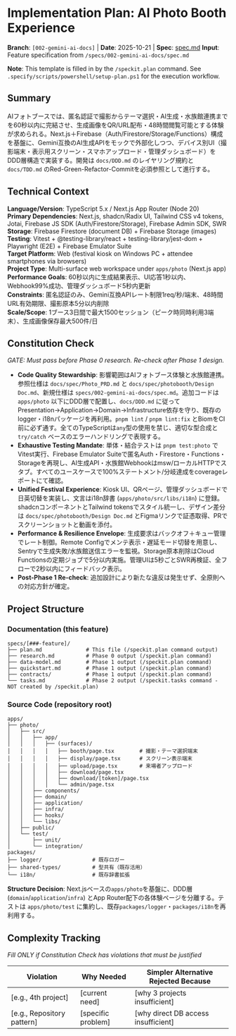 # Implementation Plan: AI Photo Booth Experience

**Branch**: `[002-gemini-ai-docs]` | **Date**: 2025-10-21 | **Spec**: [spec.md](./spec.md)
**Input**: Feature specification from `/specs/002-gemini-ai-docs/spec.md`

**Note**: This template is filled in by the `/speckit.plan` command. See `.specify/scripts/powershell/setup-plan.ps1` for the execution workflow.
## Summary

AIフォトブースでは、匿名認証で撮影からテーマ選択・AI生成・水族館連携までを60秒以内に完結させ、生成画像をQR/URL配布・48時間閲覧可能とする体験が求められる。Next.js＋Firebase（Auth/Firestore/Storage/Functions）構成を基盤に、Gemini互換のAI生成APIをモックで外部化しつつ、デバイス別UI（撮影端末・表示用スクリーン・スマホアップロード・管理ダッシュボード）をDDD層構造で実装する。開発は `docs/DDD.md` のレイヤリング規約と `docs/TDD.md` のRed-Green-Refactor-Commitを必須参照として進行する。

## Technical Context

**Language/Version**: TypeScript 5.x / Next.js App Router (Node 20)  
**Primary Dependencies**: Next.js, shadcn/Radix UI, Tailwind CSS v4 tokens, Jotai, Firebase JS SDK (Auth/Firestore/Storage), Firebase Admin SDK, SWR  
**Storage**: Firebase Firestore (document DB) + Firebase Storage (images)  
**Testing**: Vitest + @testing-library/react + testing-library/jest-dom + Playwright (E2E) + Firebase Emulator Suite  
**Target Platform**: Web (festival kiosk on Windows PC + attendee smartphones via browsers)  
**Project Type**: Multi-surface web workspace under `apps/photo` (Next.js app)  
**Performance Goals**: 60秒以内に生成結果表示、UI応答1秒以内、Webhook99%成功、管理ダッシュボード5秒内更新  
**Constraints**: 匿名認証のみ、Gemini互換APIレート制限1req/秒/端末、48時間URL有効期限、撮影原本5分以内削除  
**Scale/Scope**: 1ブース3日間で最大1500セッション（ピーク時同時利用3端末）、生成画像保存最大500件/日

## Constitution Check

*GATE: Must pass before Phase 0 research. Re-check after Phase 1 design.*

- **Code Quality Stewardship**: 影響範囲はAIフォトブース体験と水族館連携。参照仕様は `docs/spec/Photo_PRD.md` と `docs/spec/photobooth/Design Doc.md`、新規仕様は `specs/002-gemini-ai-docs/spec.md`。追加コードは `apps/photo` 以下にDDD層で配置し、`docs/DDD.md` に従ってPresentation→Application→Domain→Infrastructure依存を守り、既存のlogger・i18nパッケージを再利用。`pnpm lint` / `pnpm lint:fix` とBiomをCI前に必ず通す。全てのTypeScriptは`any`型の使用を禁じ、適切な型合成と `try/catch` ベースのエラーハンドリングで表現する。
- **Exhaustive Testing Mandate**: 単体・結合テストは `pnpm test:photo` でVitest実行、Firebase Emulator Suiteで匿名Auth・Firestore・Functions・Storageを再現し、AI生成API・水族館Webhookはmsw/ローカルHTTPでスタブ。すべてのユースケースで100%ステートメント/分岐達成をcoverageレポートにて確認。
- **Unified Festival Experience**: Kiosk UI、QRページ、管理ダッシュボードで日英切替を実装し、文言はi18n辞書 (`apps/photo/src/libs/i18n`) に登録。shadcnコンポーネントとTailwind tokensでスタイル統一し、デザイン差分は `docs/spec/photobooth/Design Doc.md` とFigmaリンクで証憑取得、PRでスクリーンショットと動画を添付。
- **Performance & Resilience Envelope**: 生成要求はバックオフ＋キュー管理でレート制御。Remote Configでメンテ表示・遅延モード切替を用意し、Sentryで生成失敗/水族館送信エラーを監視。Storage原本削除はCloud Functionsの定期ジョブで5分以内実施。管理UIは5秒ごとSWR再検証、全フローで2秒以内にフィードバック表示。
- **Post-Phase 1 Re-check**: 追加設計により新たな違反は発生せず、全原則への対応方針が確定。

## Project Structure

### Documentation (this feature)

```
specs/[###-feature]/
├── plan.md              # This file (/speckit.plan command output)
├── research.md          # Phase 0 output (/speckit.plan command)
├── data-model.md        # Phase 1 output (/speckit.plan command)
├── quickstart.md        # Phase 1 output (/speckit.plan command)
├── contracts/           # Phase 1 output (/speckit.plan command)
└── tasks.md             # Phase 2 output (/speckit.tasks command - NOT created by /speckit.plan)
```

### Source Code (repository root)
<!--
  ACTION REQUIRED: Replace the placeholder tree below with the concrete layout
  for this feature. Delete unused options and expand the chosen structure with
  real paths (e.g., apps/admin, packages/something). The delivered plan must
  not include Option labels.
-->

```
apps/
├── photo/
│   ├── src/
│   │   ├── app/
│   │   │   ├── (surfaces)/
│   │   │   │   ├── booth/page.tsx        # 撮影・テーマ選択端末
│   │   │   │   ├── display/page.tsx      # スクリーン表示端末
│   │   │   │   ├── upload/page.tsx       # 来場者アップロード
│   │   │   │   ├── download/page.tsx
│   │   │   │   ├── download/[token]/page.tsx
│   │   │   │   └── admin/page.tsx
│   │   ├── components/
│   │   ├── domain/
│   │   ├── application/
│   │   ├── infra/
│   │   ├── hooks/
│   │   └── libs/
│   ├── public/
│   └── test/
│       ├── unit/
│       └── integration/
packages/
├── logger/                # 既存ロガー
├── shared-types/          # 型共有（既存活用）
└── i18n/                  # 既存辞書拡張
```

**Structure Decision**: Next.jsベースの`apps/photo`を基盤に、DDD層 (`domain`/`application`/`infra`) とApp Router配下の各体験ページを分離する。テストは `apps/photo/test` に集約し、既存`packages/logger`・`packages/i18n`を再利用する。

## Complexity Tracking

*Fill ONLY if Constitution Check has violations that must be justified*

| Violation | Why Needed | Simpler Alternative Rejected Because |
|-----------|------------|-------------------------------------|
| [e.g., 4th project] | [current need] | [why 3 projects insufficient] |
| [e.g., Repository pattern] | [specific problem] | [why direct DB access insufficient] |
